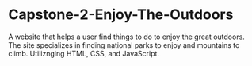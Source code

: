 # Capstone-2-Enjoy-The-Outdoors
 A website that helps a user find things to do to enjoy the great outdoors. The site specializes in finding national parks to enjoy and mountains to climb. Utiliznging HTML, CSS, and JavaScript.
